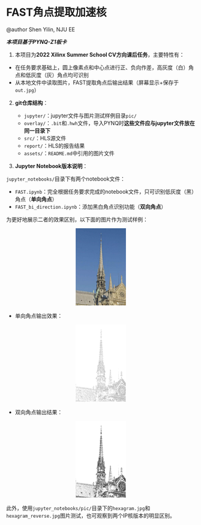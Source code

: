 # FAST角点提取加速核

@author Shen Yilin, NJU EE

***本项目基于PYNQ-Z1板卡***

1. 本项目为**2022 Xilinx Summer School CV方向课后任务**，主要特性有：

 - 在任务要求基础上，圆上像素点和中心点进行正、负向作差，高灰度（白）角点和低灰度（灰）角点均可识别
 - 从本地文件中读取图片，FAST提取角点后输出结果（屏幕显示+保存于`out.jpg`）

2. **git仓库结构**：

      - `jupyter/`：jupyter文件与图片测试样例目录`pic/`
      - `overlay/`：`.bit`和`.hwh`文件，导入PYNQ时**这些文件应与jupyter文件放在同一目录下**
      - `src/`：HLS源文件
      - `report/`：HLS的报告结果
      - `assets/`：`README.md`中引用的图片文件

3. **Jupyter Notebook版本说明**：

`jupyter_notebooks/`目录下有两个notebook文件：

 - `FAST.ipynb`：完全根据任务要求完成的notebook文件，只可识别低灰度（黑）角点（**单向角点**）
 - `FAST_bi_direction.ipynb`：添加黑白角点识别功能（**双向角点**）

为更好地展示二者的效果区别，以下面的图片作为测试样例：

<div align=center>
<img src="./assets/notredame.jpeg" style="zoom:20%">
</div>

 - 单向角点输出效果：

<div align=center>
<img src="./assets/out.jpg" style="zoom:20%">
</div>

 - 双向角点输出结果：
<div align=center>
<img src="./assets/out_bi.jpg" style="zoom:20%">
</div>

此外，使用`jupyter_notebooks/pic/`目录下的`hexagram.jpg`和`hexagram_reverse.jpg`图片测试，也可观察到两个IP核版本的明显区别。